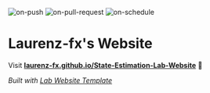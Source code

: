 
  ![on-push](../../actions/workflows/on-push.yaml/badge.svg)
  ![on-pull-request](../../actions/workflows/on-pull-request.yaml/badge.svg)
  ![on-schedule](../../actions/workflows/on-schedule.yaml/badge.svg)

  # Laurenz-fx's Website

  Visit **[laurenz-fx.github.io/State-Estimation-Lab-Website](https://laurenz-fx.github.io/State-Estimation-Lab-Website)** 🚀

  _Built with [Lab Website Template](https://greene-lab.gitbook.io/lab-website-template-docs)_

